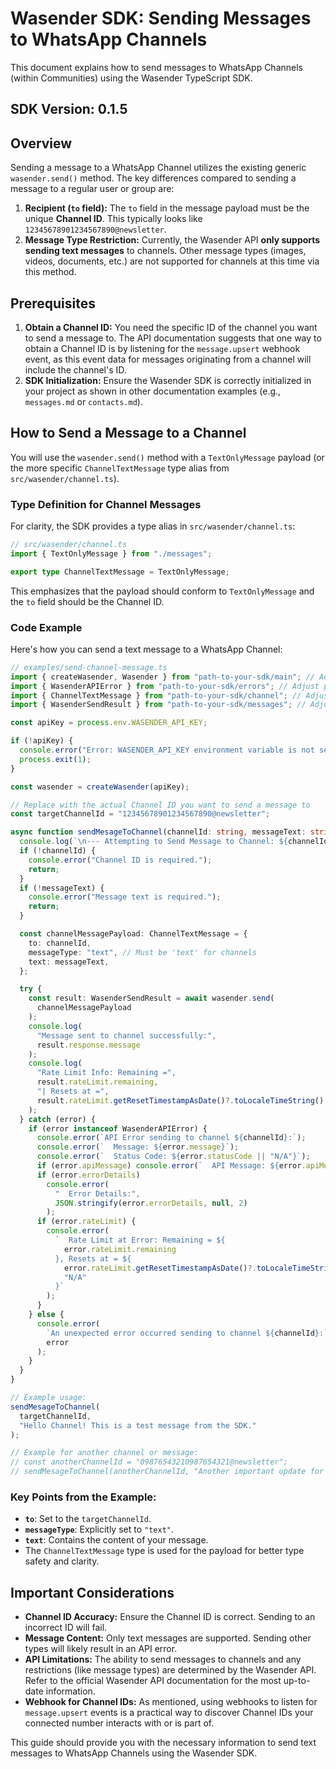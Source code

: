# Wasender SDK: Sending Messages to WhatsApp Channels

This document explains how to send messages to WhatsApp Channels (within Communities) using the Wasender TypeScript SDK.

## SDK Version: 0.1.5

## Overview

Sending a message to a WhatsApp Channel utilizes the existing generic `wasender.send()` method. The key differences compared to sending a message to a regular user or group are:

1.  **Recipient (`to` field):** The `to` field in the message payload must be the unique **Channel ID**. This typically looks like `12345678901234567890@newsletter`.
2.  **Message Type Restriction:** Currently, the Wasender API **only supports sending text messages** to channels. Other message types (images, videos, documents, etc.) are not supported for channels at this time via this method.

## Prerequisites

1.  **Obtain a Channel ID:** You need the specific ID of the channel you want to send a message to. The API documentation suggests that one way to obtain a Channel ID is by listening for the `message.upsert` webhook event, as this event data for messages originating from a channel will include the channel's ID.
2.  **SDK Initialization:** Ensure the Wasender SDK is correctly initialized in your project as shown in other documentation examples (e.g., `messages.md` or `contacts.md`).

## How to Send a Message to a Channel

You will use the `wasender.send()` method with a `TextOnlyMessage` payload (or the more specific `ChannelTextMessage` type alias from `src/wasender/channel.ts`).

### Type Definition for Channel Messages

For clarity, the SDK provides a type alias in `src/wasender/channel.ts`:

```typescript
// src/wasender/channel.ts
import { TextOnlyMessage } from "./messages";

export type ChannelTextMessage = TextOnlyMessage;
```

This emphasizes that the payload should conform to `TextOnlyMessage` and the `to` field should be the Channel ID.

### Code Example

Here's how you can send a text message to a WhatsApp Channel:

```typescript
// examples/send-channel-message.ts
import { createWasender, Wasender } from "path-to-your-sdk/main"; // Adjust path
import { WasenderAPIError } from "path-to-your-sdk/errors"; // Adjust path
import { ChannelTextMessage } from "path-to-your-sdk/channel"; // Adjust path
import { WasenderSendResult } from "path-to-your-sdk/messages"; // Adjust path

const apiKey = process.env.WASENDER_API_KEY;

if (!apiKey) {
  console.error("Error: WASENDER_API_KEY environment variable is not set.");
  process.exit(1);
}

const wasender = createWasender(apiKey);

// Replace with the actual Channel ID you want to send a message to
const targetChannelId = "12345678901234567890@newsletter";

async function sendMesageToChannel(channelId: string, messageText: string) {
  console.log(`\n--- Attempting to Send Message to Channel: ${channelId} ---`);
  if (!channelId) {
    console.error("Channel ID is required.");
    return;
  }
  if (!messageText) {
    console.error("Message text is required.");
    return;
  }

  const channelMessagePayload: ChannelTextMessage = {
    to: channelId,
    messageType: "text", // Must be 'text' for channels
    text: messageText,
  };

  try {
    const result: WasenderSendResult = await wasender.send(
      channelMessagePayload
    );
    console.log(
      "Message sent to channel successfully:",
      result.response.message
    );
    console.log(
      "Rate Limit Info: Remaining =",
      result.rateLimit.remaining,
      "| Resets at =",
      result.rateLimit.getResetTimestampAsDate()?.toLocaleTimeString() || "N/A"
    );
  } catch (error) {
    if (error instanceof WasenderAPIError) {
      console.error(`API Error sending to channel ${channelId}:`);
      console.error(`  Message: ${error.message}`);
      console.error(`  Status Code: ${error.statusCode || "N/A"}`);
      if (error.apiMessage) console.error(`  API Message: ${error.apiMessage}`);
      if (error.errorDetails)
        console.error(
          "  Error Details:",
          JSON.stringify(error.errorDetails, null, 2)
        );
      if (error.rateLimit) {
        console.error(
          `  Rate Limit at Error: Remaining = ${
            error.rateLimit.remaining
          }, Resets at = ${
            error.rateLimit.getResetTimestampAsDate()?.toLocaleTimeString() ||
            "N/A"
          }`
        );
      }
    } else {
      console.error(
        `An unexpected error occurred sending to channel ${channelId}:`,
        error
      );
    }
  }
}

// Example usage:
sendMesageToChannel(
  targetChannelId,
  "Hello Channel! This is a test message from the SDK."
);

// Example for another channel or message:
// const anotherChannelId = "09876543210987654321@newsletter";
// sendMesageToChannel(anotherChannelId, "Another important update for our subscribers!");
```

### Key Points from the Example:

- **`to`**: Set to the `targetChannelId`.
- **`messageType`**: Explicitly set to `"text"`.
- **`text`**: Contains the content of your message.
- The `ChannelTextMessage` type is used for the payload for better type safety and clarity.

## Important Considerations

- **Channel ID Accuracy:** Ensure the Channel ID is correct. Sending to an incorrect ID will fail.
- **Message Content:** Only text messages are supported. Sending other types will likely result in an API error.
- **API Limitations:** The ability to send messages to channels and any restrictions (like message types) are determined by the Wasender API. Refer to the official Wasender API documentation for the most up-to-date information.
- **Webhook for Channel IDs:** As mentioned, using webhooks to listen for `message.upsert` events is a practical way to discover Channel IDs your connected number interacts with or is part of.

This guide should provide you with the necessary information to send text messages to WhatsApp Channels using the Wasender SDK.
